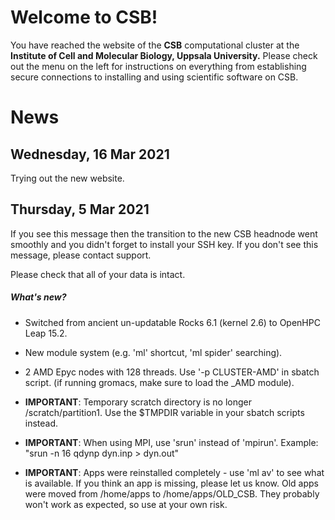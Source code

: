# Welcome to CSB!

You have reached the website of the **CSB** computational cluster at the **Institute of Cell and Molecular Biology, Uppsala University.**
Please check out the menu on the left for instructions on everything from establishing secure connections to installing and using scientific software on CSB.

# News

## Wednesday, 16 Mar 2021
Trying out the new website.

## Thursday, 5 Mar 2021
If you see this message then the transition to the new CSB headnode went smoothly
and you didn't forget to install your SSH key. If you don't see this message,
please contact support.

Please check that all of your data is intact. 

##### What's new?
- Switched from ancient un-updatable Rocks 6.1 (kernel 2.6) to OpenHPC Leap 15.2.
- New module system (e.g. 'ml' shortcut, 'ml spider' searching).
- 2 AMD Epyc nodes with 128 threads. Use '-p CLUSTER-AMD' in sbatch script.
  (if running gromacs, make sure to load the _AMD module).
  
  
- **IMPORTANT**: Temporary scratch directory is no longer /scratch/partition1.
  Use the $TMPDIR variable in your sbatch scripts instead.
  
  
- **IMPORTANT**: When using MPI, use 'srun' instead of 'mpirun'.
  Example:  "srun -n 16 qdynp dyn.inp > dyn.out"
  
  
- **IMPORTANT**: Apps were reinstalled completely - use 'ml av' to see what
  is available. If you think an app is missing, please let us know. Old apps 
  were moved from /home/apps to /home/apps/OLD_CSB. They probably won't work
  as expected, so use at your own risk.


